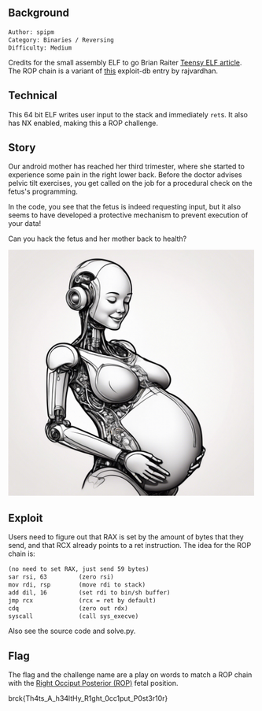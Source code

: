 ## Background

    Author: spipm
    Category: Binaries / Reversing
    Difficulty: Medium

Credits for the small assembly ELF to go Brian Raiter [Teensy ELF article](https://www.muppetlabs.com/~breadbox/software/tiny/teensy.html). The ROP chain is a variant of [this](https://www.exploit-db.com/exploits/46907) exploit-db entry by rajvardhan.

## Technical

This 64 bit ELF writes user input to the stack and immediately `ret`s. It also has NX enabled, making this a ROP challenge. 

## Story

Our android mother has reached her third trimester, where she started to experience some pain in the right lower back. Before the doctor advises pelvic tilt exercises, you get called on the job for a procedural check on the fetus's programming. 

In the code, you see that the fetus is indeed requesting input, but it also seems to have developed a protective mechanism to prevent execution of your data!

Can you hack the fetus and her mother back to health?

<img src="./fetal_stage.jpeg" width="500">

## Exploit

Users need to figure out that RAX is set by the amount of bytes that they send, and that RCX already points to a ret instruction. The idea for the ROP chain is:

```
(no need to set RAX, just send 59 bytes)
sar rsi, 63 		(zero rsi)
mov rdi, rsp 		(move rdi to stack)
add dil, 16 		(set rdi to bin/sh buffer)
jmp rcx 			(rcx = ret by default)
cdq 				(zero out rdx)
syscall 			(call sys_execve)
```

Also see the source code and solve.py.

## Flag

The flag and the challenge name are a play on words to match a ROP chain with the [Right Occiput Posterior (ROP)](https://www.spinningbabies.com/pregnancy-birth/baby-position/other-fetal-positions/right-occiput-posterior/) fetal position.

brck{Th4ts_A_h34ltHy_R1ght_0cc1put_P0st3r10r}